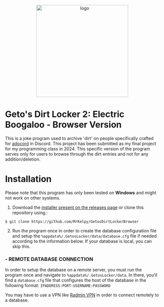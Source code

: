 <p align="center">
    <img width="300" src="https://cdn.discordapp.com/attachments/797223501764362243/1219206374764974121/kenjakuomg.png?ex=660a756b&is=65f8006b&hm=1abe173ca1648f3b3facc0e50e355a42fcd01d3f144f36cb980a1c7f22600a6d&" alt="logo">
</p>

# Geto's Dirt Locker 2: Electric Boogaloo - Browser Version
This is a joke program used to archive 'dirt' on people specifically crafted for [adocord](https://discord.gg/ado1024) in Discord. This project has been submitted as my final project for my programming class in 2024.
This specific version of the program serves only for users to browse through the dirt entries and not for any addition/deletion.

# Installation
Please note that this program has only been tested on **Windows** and might not work on other systems.<br>

1. Download the [installer present on the releases page](https://github.com/MrKelpy/GetosDirtLockerBrowser/releases/latest) or clone this repository using.:

```
$ git clone https://github.com/MrKelpy/GetosDirtLockerBrowser
```

2. Run the program once in order to create the database configuration file and setup the `%appdata%/.GetosLocker/data/database.cfg` file if needed according to the information below. If your database is local, you can skip this.

### - REMOTE DATABASE CONNECTION
In order to setup the database on a remote server, you must run the program once and navigate to `%appdata%/.GetosLocker/data`. In there, you'll find a `database.cfg` file that configures the host of the database in the following format: `IPADDRESS:PORT:USERNAME:PASSWORD`

You may have to use a VPN like [Radmin VPN](https://www.radmin-vpn.com/) in order to connect remotely to a database.
